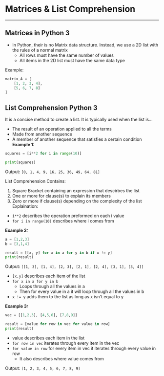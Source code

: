 # Matrices & List Comprehension 
---
## Matrices in Python 3
* In Python, their is no Matrix data structure. Instead, we use a 2D list with the rules of a normal matrix
    * All rows must have the same number of values
    * All items in the 2D list must have the same data type

Example:
```python
matrix_A = [
    [1, 2, 3, 4],
    [5, 6, 7, 8]
]
```
## List Comprehension Python 3
It is a concise method to create a list. It is typically used when the list is...
* The result of an operation applied to all the terms
* Made from another sequence
* A member of another sequence that satisfies a certain condition
**Example 1:**
```python
squares = [i**2 for i in range(10)]

print(squares)
```
Output:
```[0, 1, 4, 9, 16, 25, 36, 49, 64, 81]```

List Comprehension Contains:
1. Square Bracket containing an expression that descirbes the list
2. One or more for clause(s) to explain its members
3. Zero or more if clause(s) depending on the complexity of the list
Explaination:
* ```i**2``` describes the operation preformed on each i value
* ```for i in range(10)``` describes where i comes from

**Example 2:**
```python
a = [1,2,3]
b = [3,1,4]

result = [[x, y] for x in a for y in b if x != y]
print(result)
```
Output:
```[[1, 3], [1, 4], [2, 3], [2, 1], [2, 4], [3, 1], [3, 4]]```
* ```[x,y]``` describes each item of the list
* ```for x in a for y in b``` 
     * Loops through all the values in a
     * Then for every value in a it will loop through all the values in b
* ```x != y``` adds them to the list as long as x isn't equal to y

**Example 3:**
```python
vec = [[1,2,3], [4,5,6], [7,8,9]]

result = [value for row in vec for value in row]
print(result)
```
* value describes each item in the list
* ```for row in vec``` iterates through every item in the vec
* ```for value in row``` for every item in vec it iterates through every value in row
     * It also describes where value comes from

Output: 
```[1, 2, 3, 4, 5, 6, 7, 8, 9]```
